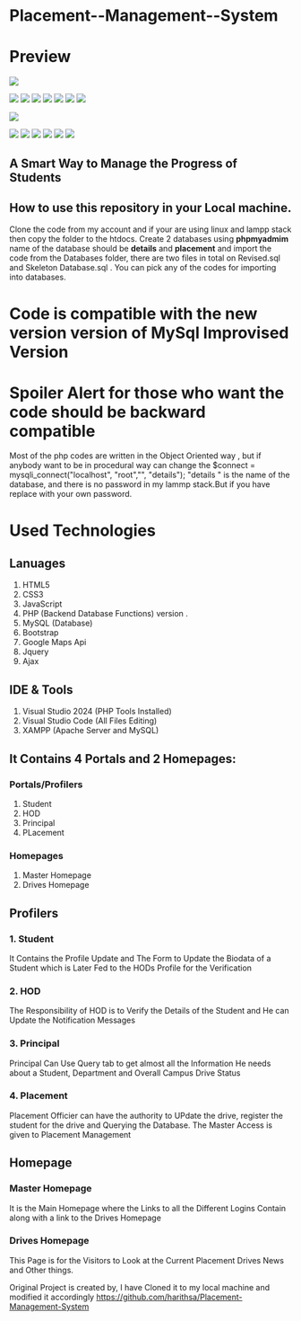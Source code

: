 # Placement--Management--System


# Preview 
![](screenshort_MINi_project/home.png)

![](screenshort_MINi_project/index_home.png)
![](screenshort_MINi_project/about_index.png)
![](screenshort_MINi_project/prefrences.png)
![](screenshort_MINi_project/mail_index.png)
![](screenshort_MINi_project/hod_login_index1.png)
![](screenshort_MINi_project/hod_manage_users.png)
![](screenshort_MINi_project/hod_notif.png)

![](screenshort_MINi_project/student_index.png)


![](screenshort_MINi_project/student_dashboard.png)
![](screenshort_MINi_project/student_queries.png)
![](screenshort_MINi_project/principal_home.png)
![](screenshort_MINi_project/principal_manage_users.png)
![](screenshort_MINi_project/principal_queries.png)
![](screenshort_MINi_project/principal_student_eligibility.png)






## A Smart Way to Manage the Progress of Students

## How to use this repository in your Local machine.
   Clone the code from my account and if your are using linux and lampp stack then copy the folder to the htdocs.
   Create 2 databases  using **phpmyadmim** name of  the database should be **details** and **placement** and import the code      from the Databases folder, there are two files in total on Revised.sql and Skeleton Database.sql . You can pick any of the      codes for importing into databases.

# Code is compatible with the new version version of MySql Improvised Version
# Spoiler Alert for those who want the code should be backward compatible
Most of the php  codes are written in the Object Oriented way , but if anybody want to be in procedural way can change the 
$connect = mysqli_connect("localhost", "root","", "details");
"details " is the name of the database, and there is no password in my lammp stack.But if you have replace with your own password.



# Used Technologies

## Lanuages
  1. HTML5
  2. CSS3
  3. JavaScript
  4. PHP (Backend Database Functions) version .
  5. MySQL (Database)
  6. Bootstrap
  7. Google Maps Api
  8. Jquery
  9. Ajax
  
## IDE & Tools
  1. Visual Studio 2024 (PHP Tools Installed)
  2. Visual Studio Code (All Files Editing)
  3. XAMPP (Apache Server and MySQL)


## It Contains 4 Portals and 2 Homepages:
### Portals/Profilers
  1. Student
  2. HOD
  3. Principal
  4. PLacement
  
### Homepages
  1. Master Homepage
  2. Drives Homepage
    
## Profilers

### 1. Student
It Contains the Profile Update and The Form to Update the Biodata of a Student which is Later Fed to the HODs Profile for the Verification
### 2. HOD
The Responsibility of HOD is to Verify the Details of the Student and He can Update the Notification Messages
### 3. Principal
Principal Can Use Query tab to get almost all the Information He needs about a Student, Department and Overall Campus Drive Status
### 4. Placement
Placement Officier can have the authority to UPdate the drive, register the student for the drive and Querying the Database. The Master Access is given to Placement Management

## Homepage
### Master Homepage
It is the Main Homepage where the Links to all the Different Logins Contain along with a link to the Drives Homepage
### Drives Homepage
This Page is for the Visitors to Look at the Current Placement Drives News and Other things.

Original Project is created by, I have Cloned it to my local machine and modified it accordingly
https://github.com/harithsa/Placement-Management-System

